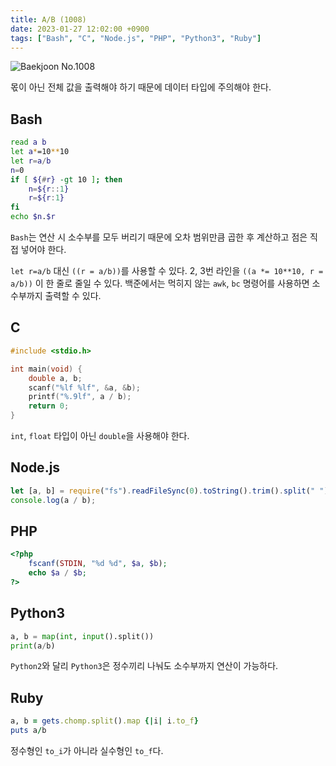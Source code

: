 ```yaml
---
title: A/B (1008)
date: 2023-01-27 12:02:00 +0900
tags: ["Bash", "C", "Node.js", "PHP", "Python3", "Ruby"]
---
```


![Baekjoon No.1008](https://cdn.jsdelivr.net/gh/kimzuni/cdn/blog/baekjoon-1008.png)

몫이 아닌 전체 값을 출력해야 하기 때문에 데이터 타입에 주의해야 한다.

## Bash

```bash
read a b
let a*=10**10
let r=a/b
n=0
if [ ${#r} -gt 10 ]; then
	n=${r::1}
	r=${r:1}
fi
echo $n.$r
```

`Bash`는 연산 시 소수부를 모두 버리기 때문에 오차 범위만큼 곱한 후 계산하고 점은 직접 넣어야 한다.

`let r=a/b` 대신 `((r = a/b))`를 사용할 수 있다.
2, 3번 라인을 `((a *= 10**10, r = a/b))` 이 한 줄로 줄일 수 있다.
백준에서는 먹히지 않는 `awk`, `bc` 명령어를 사용하면 소수부까지 출력할 수 있다.

## C

```c
#include <stdio.h>

int main(void) {
	double a, b;
	scanf("%lf %lf", &a, &b);
	printf("%.9lf", a / b);
	return 0;
}
```

`int`, `float` 타입이 아닌 `double`을 사용해야 한다.

## Node.js

```javascript
let [a, b] = require("fs").readFileSync(0).toString().trim().split(" ").map(Number);
console.log(a / b);
```

## PHP

```php
<?php
	fscanf(STDIN, "%d %d", $a, $b);
	echo $a / $b;
?>
```

## Python3

```python
a, b = map(int, input().split())
print(a/b)
```

`Python2`와 달리 `Python3`은 정수끼리 나눠도 소수부까지 연산이 가능하다.

## Ruby

```ruby
a, b = gets.chomp.split().map {|i| i.to_f}
puts a/b
```

정수형인 `to_i`가 아니라 실수형인 `to_f`다.
